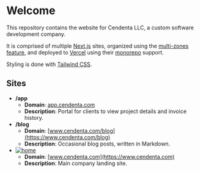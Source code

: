 # Welcome

This repository contains the website for Cendenta LLC, a custom software development company.

It is comprised of multiple [Next.js](https://nextjs.org/) sites, organized using the [multi-zones feature](https://nextjs.org/docs/advanced-features/multi-zones), and deployed to [Vercel](https://vercel.com) using their [monorepo](https://vercel.com/blog/monorepos) support.

Styling is done with [Tailwind CSS](https://tailwindcss.com).

## Sites

- **/app**
  - **Domain**: [app.cendenta.com](https://app.cendenta.com)
  - **Description**: Portal for clients to view project details and invoice history.
- **/blog**
  - **Domain**: [www.cendenta.com/blog](https://www.cendenta.com/blog)
  - **Description**: Occasional blog posts, written in Markdown.
- [![home](https://github.com/cendenta/cendenta-web/actions/workflows/home.yml/badge.svg?event=push)](https://github.com/cendenta/cendenta-web/actions/workflows/home.yml)
  - **Domain**: [www.cendenta.com](https://www.cendenta.com)
  - **Description**: Main company landing site.
